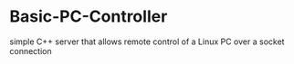 # Basic-PC-Controller
simple C++ server that allows remote control of a Linux PC over a socket connection

